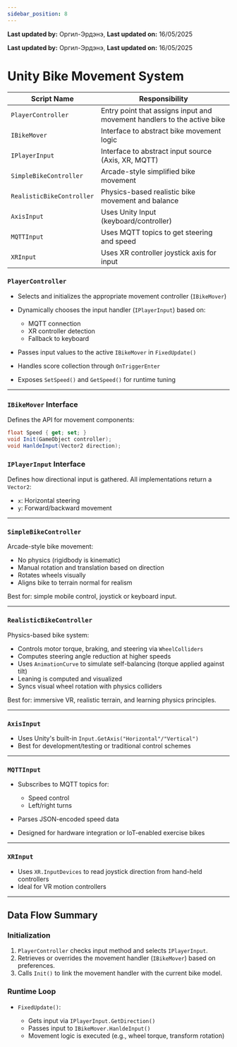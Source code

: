 ```yaml
---
sidebar_position: 8
---
```


**Last updated by:** Оргил-Эрдэнэ, **Last updated on:** 16/05/2025


**Last updated by:** Оргил-Эрдэнэ, **Last updated on:** 16/05/2025


#  Unity Bike Movement System


| Script Name               | Responsibility                                                          |
| ------------------------- | ----------------------------------------------------------------------- |
| `PlayerController`        | Entry point that assigns input and movement handlers to the active bike |
| `IBikeMover`              | Interface to abstract bike movement logic                               |
| `IPlayerInput`            | Interface to abstract input source (Axis, XR, MQTT)                     |
| `SimpleBikeController`    | Arcade-style simplified bike movement                                   |
| `RealisticBikeController` | Physics-based realistic bike movement and balance                       |
| `AxisInput`               | Uses Unity Input (keyboard/controller)                                  |
| `MQTTInput`               | Uses MQTT topics to get steering and speed                              |
| `XRInput`                 | Uses XR controller joystick axis for input                              |

###  `PlayerController`

* Selects and initializes the appropriate movement controller (`IBikeMover`)
* Dynamically chooses the input handler (`IPlayerInput`) based on:

  * MQTT connection
  * XR controller detection
  * Fallback to keyboard
* Passes input values to the active `IBikeMover` in `FixedUpdate()`
* Handles score collection through `OnTriggerEnter`
* Exposes `SetSpeed()` and `GetSpeed()` for runtime tuning

---

###  `IBikeMover` Interface

Defines the API for movement components:

```csharp
float Speed { get; set; }
void Init(GameObject controller);
void HanldeInput(Vector2 direction);
```

###  `IPlayerInput` Interface

Defines how directional input is gathered. All implementations return a `Vector2`:

* `x`: Horizontal steering
* `y`: Forward/backward movement

---

###  `SimpleBikeController`

Arcade-style bike movement:

* No physics (rigidbody is kinematic)
* Manual rotation and translation based on direction
* Rotates wheels visually
* Aligns bike to terrain normal for realism

Best for: simple mobile control, joystick or keyboard input.

---

###  `RealisticBikeController`
Physics-based bike system:

* Controls motor torque, braking, and steering via `WheelColliders`
* Computes steering angle reduction at higher speeds
* Uses `AnimationCurve` to simulate self-balancing (torque applied against tilt)
* Leaning is computed and visualized
* Syncs visual wheel rotation with physics colliders

Best for: immersive VR, realistic terrain, and learning physics principles.

---

###  `AxisInput`

* Uses Unity's built-in `Input.GetAxis("Horizontal"/"Vertical")`
* Best for development/testing or traditional control schemes

---

###  `MQTTInput`

* Subscribes to MQTT topics for:

  * Speed control
  * Left/right turns
* Parses JSON-encoded speed data
* Designed for hardware integration or IoT-enabled exercise bikes

---

###  `XRInput`

* Uses `XR.InputDevices` to read joystick direction from hand-held controllers
* Ideal for VR motion controllers

---

##  Data Flow Summary

### Initialization

1. `PlayerController` checks input method and selects `IPlayerInput`.
2. Retrieves or overrides the movement handler (`IBikeMover`) based on preferences.
3. Calls `Init()` to link the movement handler with the current bike model.

### Runtime Loop

* `FixedUpdate()`:

  * Gets input via `IPlayerInput.GetDirection()`
  * Passes input to `IBikeMover.HanldeInput()`
  * Movement logic is executed (e.g., wheel torque, transform rotation)
